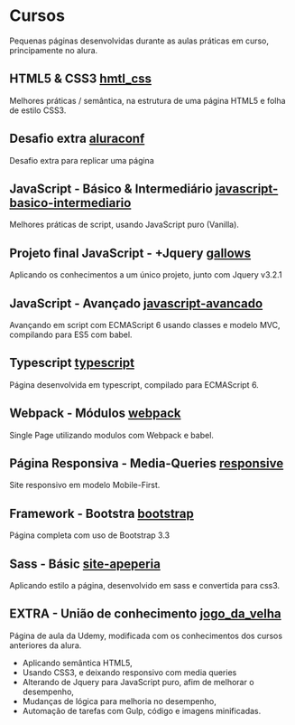 # Cursos
Pequenas páginas desenvolvidas durante as aulas práticas em curso, principamente no alura.


## HTML5 & CSS3 [hmtl_css](/html_css)

Melhores práticas / semântica, na estrutura de uma página HTML5 e folha de estilo CSS3.


## Desafio extra [aluraconf](/aluraconf)

Desafio extra para replicar uma página


## JavaScript - Básico & Intermediário [javascript-basico-intermediario](/javascript-basico-intermediario)

Melhores práticas de script, usando JavaScript puro (Vanilla).


## Projeto final JavaScript - +Jquery [gallows](/gallows)

Aplicando os conhecimentos a um único projeto, junto com Jquery v3.2.1


## JavaScript - Avançado [javascript-avancado](/javascript-avancado/aluraframe)

Avançando em script com ECMAScript 6 usando classes e modelo MVC, compilando para ES5 com babel.


## Typescript [typescript](/typescript)

Página desenvolvida em typescript, compilado para ECMAScript 6.


## Webpack - Módulos [webpack](/webpack)

Single Page utilizando modulos com Webpack e babel.


## Página Responsiva - Media-Queries [responsive](/responsive)

Site responsivo em modelo Mobile-First.


## Framework - Bootstra [bootstrap](/bootstrap)

Página completa com uso de Bootstrap 3.3


## Sass - Básic [site-apeperia](/site-apeperia)

Aplicando estilo a página, desenvolvido em sass e convertida para css3.


## EXTRA - União de conhecimento [jogo_da_velha](/jogo_da_velha)

Página de aula da Udemy, modificada com os conhecimentos dos cursos anteriores da alura.

* Aplicando semântica HTML5,
* Usando CSS3, e deixando responsivo com media queries
* Alterando de Jquery para JavaScript puro, afim de melhorar o desempenho,
* Mudanças de lógica para melhoria no desempenho,
* Automação de tarefas com Gulp, código e imagens minificadas.